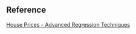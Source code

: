 ## Reference
[House Prices - Advanced Regression Techniques](https://www.kaggle.com/competitions/house-prices-advanced-regression-techniques/data)

